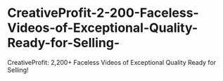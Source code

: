 # CreativeProfit-2-200-Faceless-Videos-of-Exceptional-Quality-Ready-for-Selling-
CreativeProfit: 2,200+ Faceless Videos of Exceptional Quality Ready for Selling!
